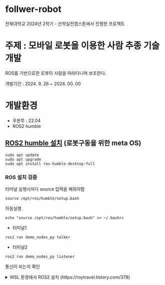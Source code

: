# follwer-robot
전북대학교 2024년 2학기 - 산학실전캡스톤에서 진행한 프로젝트

# 주제 : 모바일 로봇을 이용한 사람 추종 기술 개발
ROS를 기반으로한 로봇이 사람을 따라다니며 보조한다.

개발기간 : 2024. 9. 26 ~ 2024. 00. 00



# 개발환경
* 우분투 : 22.04
* ROS2 humble
## [ROS2 humble 설치](https://docs.ros.org/en/humble/Installation/Ubuntu-Install-Debs.html#install-ros-2-packages) (로봇구동을 위한 meta OS)
```
sudo apt update
sudo apt upgrade
sudo apt install ros-humble-desktop-full
```
### ROS 설치 검증

터미널 실행시마다 source 입력을 해줘야함
```
source /opt/ros/humble/setup.bash
```
자동실행
```
echo "source /opt/ros/humble/setup.bash" >> ~/.bashrc
```
* 터미널1
```
ros2 run demo_nodes_py talker
```
* 터미널2
```
ros2 run demo_nodes_py listener
```
통신이 되는지 확인

<details>
<summary> WSL 환경에서 ROS2 설치 (https://roytravel.tistory.com/378)</summary>


1. ROS 설치를 위한 universe 저장소 활성화
```
apt-cache policy | grep universe
```
2. ROS2 apt 저장소를 시스템에 추가 & GPG 키 승인
```
sudo apt update && sudo apt install curl gnupg lsb-release
sudo curl -sSL https://raw.githubusercontent.com/ros/rosdistro/master/ros.key -o /usr/share/keyrings/ros-archive-keyring.gpg
```
3. ROS2 저장소를 sources.list에 추가
```
echo "deb [arch=$(dpkg --print-architecture) signed-by=/usr/share/keyrings/ros-archive-keyring.gpg] http://packages.ros.org/ros2/ubuntu $(source /etc/os-release && echo $UBUNTU_CODENAME) main" | sudo tee /etc/apt/sources.list.d/ros2.list > /dev/null
```
4. 우분투 시스템 update
```
sudo apt update
sudo apt upgrade
```
5. ROS2 설치
```
sudo apt install ros-humble-desktop-full
```
</details>
